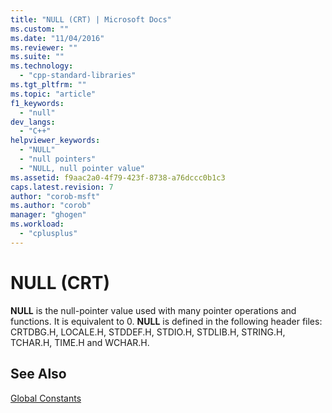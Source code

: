 ```yaml
---
title: "NULL (CRT) | Microsoft Docs"
ms.custom: ""
ms.date: "11/04/2016"
ms.reviewer: ""
ms.suite: ""
ms.technology: 
  - "cpp-standard-libraries"
ms.tgt_pltfrm: ""
ms.topic: "article"
f1_keywords: 
  - "null"
dev_langs: 
  - "C++"
helpviewer_keywords: 
  - "NULL"
  - "null pointers"
  - "NULL, null pointer value"
ms.assetid: f9aac2a0-4f79-423f-8738-a76dccc0b1c3
caps.latest.revision: 7
author: "corob-msft"
ms.author: "corob"
manager: "ghogen"
ms.workload: 
  - "cplusplus"
---
```

# NULL (CRT)
**NULL** is the null-pointer value used with many pointer operations and functions. It is equivalent to 0. **NULL** is defined in the following header files: CRTDBG.H, LOCALE.H, STDDEF.H, STDIO.H, STDLIB.H, STRING.H, TCHAR.H, TIME.H and WCHAR.H.  
  
## See Also  
 [Global Constants](../c-runtime-library/global-constants.md)